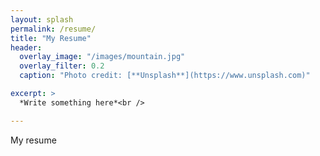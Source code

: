 ```yaml
---
layout: splash
permalink: /resume/
title: "My Resume"
header:
  overlay_image: "/images/mountain.jpg"
  overlay_filter: 0.2
  caption: "Photo credit: [**Unsplash**](https://www.unsplash.com)"

excerpt: >
  *Write something here*<br />

---
```


My resume
